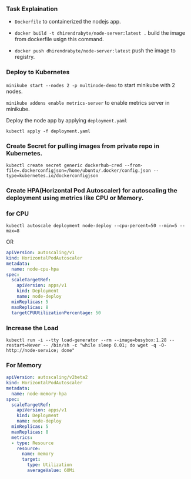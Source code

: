 ### Task Explaination

* `Dockerfile` to containerized the nodejs app.

* ` docker build -t dhirendrabyte/node-server:latest . `  build the image from dockerfile usign this command.

* ` docker push dhirendrabyte/node-server:latest ` push the image to registry.

### Deploy to Kubernetes

` minikube start --nodes 2 -p multinode-demo `  to start minikube with 2 nodes.

` minikube addons enable metrics-server `  to enable metrics server in minikube.

Deploy the node app by applying `deployment.yaml`

 `kubectl apply -f deployment.yaml `

### Create  Secret for pulling images from private repo in Kubernetes.

` kubectl create secret generic dockerhub-cred --from-file=.dockerconfigjson=/home/ubuntu/.docker/config.json --type=kubernetes.io/dockerconfigjson `

### Create HPA(Horizontal Pod Autoscaler) for autoscaling the deployment using metrics like CPU or Memory.

### for CPU
` kubectl autoscale deployment node-deploy --cpu-percent=50 --min=5 --max=8 `

OR

```yaml
apiVersion: autoscaling/v1
kind: HorizontalPodAutoscaler
metadata:
  name: node-cpu-hpa
spec:
  scaleTargetRef:
    apiVersion: apps/v1
    kind: Deployment
    name: node-deploy
  minReplicas: 5
  maxReplicas: 8
  targetCPUUtilizationPercentage: 50
```

### Increase the Load 

`kubectl run -i --tty load-generator --rm --image=busybox:1.28 --restart=Never -- /bin/sh -c "while sleep 0.01; do wget -q -O- http://node-service; done"`



### For Memory

```yaml
apiVersion: autoscaling/v2beta2 
kind: HorizontalPodAutoscaler
metadata:
  name: node-memory-hpa 
spec:
  scaleTargetRef:
    apiVersion: apps/v1 
    kind: Deployment 
    name: node-deploy
  minReplicas: 5
  maxReplicas: 8 
  metrics: 
  - type: Resource
    resource:
      name: memory 
      target:
        type: Utilization 
        averageValue: 60Mi
```        
